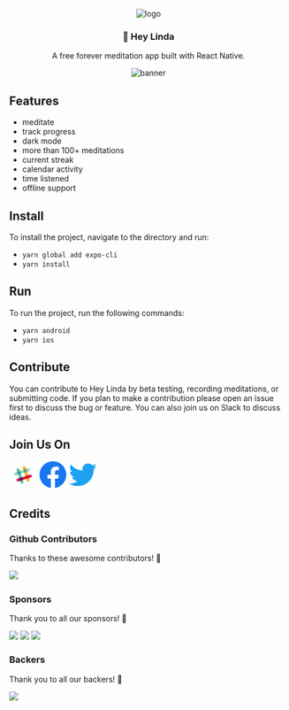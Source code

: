 <p align="center">
  <img src="https://avatars.githubusercontent.com/u/88053790" alt="logo" height="150"/>
</p>
<h3 align="center">
  🧘 Hey Linda
</h3>
<p align="center">
  A free forever meditation app built with React Native.
</p>
<p align="center">
  <img src="https://user-images.githubusercontent.com/3059371/127218639-9b801064-97df-4eb6-9518-94b09c42e031.jpg" alt="banner" />
</p>

## Features

- meditate
- track progress
- dark mode
- more than 100+ meditations
- current streak
- calendar activity
- time listened
- offline support

## Install

To install the project, navigate to the directory and run:

- `yarn global add expo-cli`
- `yarn install`

## Run

To run the project, run the following commands:

- `yarn android`
- `yarn ios`

## Contribute

You can contribute to Hey Linda by beta testing, recording meditations, or submitting code.
If you plan to make a contribution please open an issue first to discuss the
bug or feature. You can also join us on Slack to discuss ideas.

## Join Us On

<a href="https://join.slack.com/t/heylinda/shared_invite/zt-to976i3o-qPBT6C~pU0QjyMeMgvMVYQ"><img src="docs/images/logos/slack.gif" height="50px"/></a>
<a href="https://www.facebook.com/heylindabot"><img src="docs/images/logos/facebook.png" height="50px"/></a>
<a href="https://twitter.com/heylindahq"><img src="docs/images/logos/twitter.png" height="50px"/></a>

## Credits

### Github Contributors

Thanks to these awesome contributors! 🧘

<a href="https://github.com/heylinda/heylinda-app/graphs/contributors"><img src="https://opencollective.com/heylinda/contributors.svg?width=890&button=false" /></a>

### Sponsors

Thank you to all our sponsors! 🥇

<a href="https://opencollective.com/heylinda/sponsor/0/website" target="_blank"><img src="https://opencollective.com/heylinda/sponsor/0/avatar.svg"></a>
<a href="https://opencollective.com/heylinda/sponsor/1/website" target="_blank"><img src="https://opencollective.com/heylinda/sponsor/1/avatar.svg"></a>
<a href="https://opencollective.com/heylinda/sponsor/2/website" target="_blank"><img src="https://opencollective.com/heylinda/sponsor/2/avatar.svg"></a>

### Backers

Thank you to all our backers! 🙏

<a href="https://opencollective.com/heylinda#backers" target="_blank"><img src="https://opencollective.com/heylinda/backers.svg?width=890"></a>
